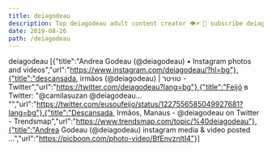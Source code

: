```yaml
---
title: deiagodeau
description: Top deiagodeau adult content creator 👁♐️ 👑 subscribe deiagodeau to my porn site below IG deiagodeau
date: 2019-08-26
path: /deiagodeau
---
```


deiagodeau
[{"title":"Andrea Godeau (@deiagodeau) • Instagram photos and videos","url":"https://www.instagram.com/deiagodeau/?hl=bg"},{"title":"descansada, irmãos (@deiagodeau) | טוויטר - Twitter","url":"https://twitter.com/deiagodeau?lang=bg"},{"title":"Feijó в Twitter: \"@camilasuzan @deiagodeau… \"","url":"https://twitter.com/eusoufeijo/status/1227556585049927681?lang=bg"},{"title":"Descansada, Irmãos, Manaus - @deiagodeau on Twitter - Trendsmap","url":"https://www.trendsmap.com/topic/%40deiagodeau"},{"title":"Andrea Godeau (@deiagodeau) instagram media & video posted ...","url":"https://picboon.com/photo-video/BfEnvznltI4"}]

